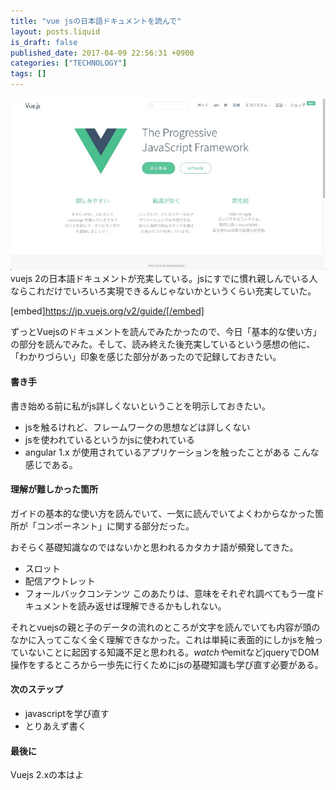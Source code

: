 ```yaml
---
title: "vue jsの日本語ドキュメントを読んで"
layout: posts.liquid
is_draft: false
published_date: 2017-04-09 22:56:31 +0900
categories: ["TECHNOLOGY"]
tags: []
---
```


 ![](/public/images/2017/09/880b9-1lhff0woujoommi-pkgymug.jpeg)vuejs 2の日本語ドキュメントが充実している。jsにすでに慣れ親しんでいる人ならこれだけでいろいろ実現できるんじゃないかというくらい充実していた。

[embed]https://jp.vuejs.org/v2/guide/[/embed]

ずっとVuejsのドキュメントを読んでみたかったので、今日「基本的な使い方」の部分を読んでみた。そして、読み終えた後充実しているという感想の他に、「わかりづらい」印象を感じた部分があったので記録しておきたい。

#### 書き手
書き始める前に私がjs詳しくないということを明示しておきたい。

- jsを触るけれど、フレームワークの思想などは詳しくない
- jsを使われているというかjsに使われている
- angular 1.x が使用されているアプリケーションを触ったことがある
こんな感じである。

#### 理解が難しかった箇所
ガイドの基本的な使い方を読んでいて、一気に読んでいてよくわからなかった箇所が「コンポーネント」に関する部分だった。

おそらく基礎知識なのではないかと思われるカタカナ語が頻発してきた。

- スロット
- 配信アウトレット
- フォールバックコンテンツ
このあたりは、意味をそれぞれ調べてもう一度ドキュメントを読み返せば理解できるかもしれない。

それとvuejsの親と子のデータの流れのところが文字を読んでいても内容が頭のなかに入ってこなく全く理解できなかった。これは単純に表面的にしかjsを触っていないことに起因する知識不足と思われる。$watchや$emitなどjqueryでDOM操作をするところから一歩先に行くためにjsの基礎知識も学び直す必要がある。

#### 次のステップ
- javascriptを学び直す
- とりあえず書く
#### 最後に
Vuejs 2.xの本はよ


